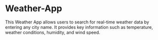 # Weather-App
This Weather App allows users to search for real-time weather data by entering any city name. It provides key information such as temperature, weather conditions, humidity, and wind speed.
